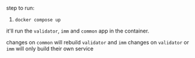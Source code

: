 step to run:
1. `docker compose up`

it'll run the `validator`, `imm` and `common` app in the container.

changes on `common` will rebuild `validator` and `imm`
changes on `validator` or `imm` will only build their own service
